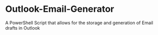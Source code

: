 # Outlook-Email-Generator
A PowerShell Script that allows for the storage and generation of Email drafts in Outlook
